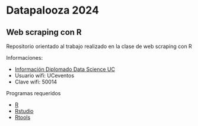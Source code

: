 # Datapalooza 2024
## Web scraping con R

Repositorio orientado al trabajo realizado en la clase de web scraping con R

Informaciones:
- [Información Diplomado Data Science UC](https://datascience.uc.cl/)
- Usuario wifi: UCeventos
- Clave wifi: 50014

Programas requeridos
- [R](https://www.r-project.org/)
- [Rstudio](https://posit.co/download/rstudio-desktop/)
- [Rtools](https://cran.r-project.org/bin/windows/Rtools/)
